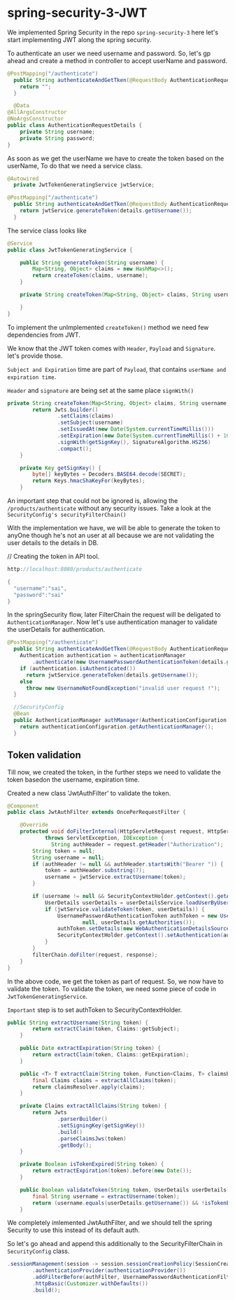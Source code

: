 # spring-security-3-JWT

We implemented Spring Security in the repo `spring-security-3` here let's start implementing JWT along the spring security.

To authenticate an user we need username and password. So, let's gp ahead and create a method in controller to accept userName and password.

```java
@PostMapping("/authenticate")
  public String authenticateAndGetTken(@RequestBody AuthenticationRequestDetails details) {
    return "";
  }

  @Data
@AllArgsConstructor
@NoArgsConstructor
public class AuthenticationRequestDetails {
    private String username;
    private String password;
}
```

As soon as we get the userName we have to create the token based on the userName, To do that we need a service class.

```java
@Autowired
  private JwtTokenGeneratingService jwtService;

@PostMapping("/authenticate")
  public String authenticateAndGetTken(@RequestBody AuthenticationRequestDetails details) {
    return jwtService.generateToken(details.getUsername());
  }
```

The service class looks like

```java
@Service
public class JwtTokenGeneratingService {

    public String generateToken(String username) {
        Map<String, Object> claims = new HashMap<>();
        return createToken(claims, username);
    }

    private String createToken(Map<String, Object> claims, String username) {

    }
}
```

To implement the unImplemented `createToken()` method we need few dependencies from JWT.

We know that the JWT token comes with `Header`, `Payload` and `Signature`. let's provide those.

`Subject and Expiration` time are part of `Payload`, that contains `userName and expiration time`.

`Header` and `signature` are being set at the same place `signWith()`

```java
private String createToken(Map<String, Object> claims, String username) {
        return Jwts.builder()
                .setClaims(claims)
                .setSubject(username)
                .setIssuedAt(new Date(System.currentTimeMillis()))
                .setExpiration(new Date(System.currentTimeMillis() + 1000 * 60 * 30))
                .signWith(getSignKey(), SignatureAlgorithm.HS256)
                .compact();
    }

    private Key getSignKey() {
        byte[] keyBytes = Decoders.BASE64.decode(SECRET);
        return Keys.hmacShaKeyFor(keyBytes);
    }
```

An important step that could not be ignored is, allowing the `/products/authenticate` without any security issues. Take a look at the `SecurityConfig's securityFilterChain()`

With the implementation we have, we will be able to generate the token to anyOne though he's not an user at all because we are not validating the user details to the details in DB.

// Creating the token in API tool.

```java
http://localhost:8080/products/authenticate

{
  "username":"sai",
  "password":"sai"
}
```

In the springSecurity flow, later FilterChain the request will be deligated to `AuthenticationManager`. Now let's use authentication manager to validate the userDetails for authentication.

```java
@PostMapping("/authenticate")
  public String authenticateAndGetTken(@RequestBody AuthenticationRequestDetails details) {
    Authentication authentication = authenticationManager
        .authenticate(new UsernamePasswordAuthenticationToken(details.getUsername(), details.getPassword()));
    if (authentication.isAuthenticated())
      return jwtService.generateToken(details.getUsername());
    else
      throw new UsernameNotFoundException("invalid user request !");
  }

  //SecurityConfig
  @Bean
  public AuthenticationManager authManager(AuthenticationConfiguration authenticationConfiguration) throws Exception {
    return authenticationConfiguration.getAuthenticationManager();
  }
```

## Token validation

Till now, we created the token, in the further steps we need to validate the token basedon the username, expiration time.

Created a new class 'JwtAuthFilter' to validate the token.

```java
@Component
public class JwtAuthFilter extends OncePerRequestFilter {

    @Override
    protected void doFilterInternal(HttpServletRequest request, HttpServletResponse response, FilterChain filterChain)
            throws ServletException, IOException {
              String authHeader = request.getHeader("Authorization");
        String token = null;
        String username = null;
        if (authHeader != null && authHeader.startsWith("Bearer ")) {
            token = authHeader.substring(7);
            username = jwtService.extractUsername(token);
        }

        if (username != null && SecurityContextHolder.getContext().getAuthentication() == null) {
            UserDetails userDetails = userDetailsService.loadUserByUsername(username);
            if (jwtService.validateToken(token, userDetails)) {
                UsernamePasswordAuthenticationToken authToken = new UsernamePasswordAuthenticationToken(userDetails,
                        null, userDetails.getAuthorities());
                authToken.setDetails(new WebAuthenticationDetailsSource().buildDetails(request));
                SecurityContextHolder.getContext().setAuthentication(authToken);
            }
        }
        filterChain.doFilter(request, response);
    }
}
```

In the above code, we get the token as part of request. So, we now have to validate the token. To validate the token, we need some piece of code in `JwtTokenGeneratingService`.

`Important` step is to set authToken to SecurityContextHolder.

```java
public String extractUsername(String token) {
        return extractClaim(token, Claims::getSubject);
    }

    public Date extractExpiration(String token) {
        return extractClaim(token, Claims::getExpiration);
    }

    public <T> T extractClaim(String token, Function<Claims, T> claimsResolver) {
        final Claims claims = extractAllClaims(token);
        return claimsResolver.apply(claims);
    }

    private Claims extractAllClaims(String token) {
        return Jwts
                .parserBuilder()
                .setSigningKey(getSignKey())
                .build()
                .parseClaimsJws(token)
                .getBody();
    }

    private Boolean isTokenExpired(String token) {
        return extractExpiration(token).before(new Date());
    }

    public Boolean validateToken(String token, UserDetails userDetails) {
        final String username = extractUsername(token);
        return (username.equals(userDetails.getUsername()) && !isTokenExpired(token));
    }
```

We completely imlemented JwtAuthFilter, and we should tell the spring Security to use this instead of its default auth.

So let's go ahead and append this additionally to the SecurityFilterChain in `SecurityConfig` class.

```java
.sessionManagement(session -> session.sessionCreationPolicy(SessionCreationPolicy.STATELESS))
        .authenticationProvider(authenticationProvider())
        .addFilterBefore(authFilter, UsernamePasswordAuthenticationFilter.class)
        .httpBasic(Customizer.withDefaults())
        .build();
```
